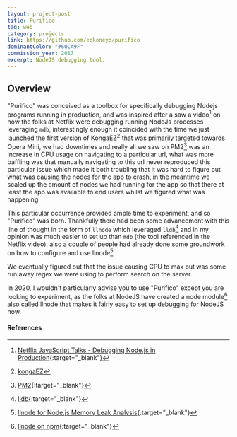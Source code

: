 ```yaml
---
layout: project-post
title: Purifico
tag: web
category: projects
link: https://github.com/eokoneyo/purifico
dominantColor: "#60CA9F"
commission_year: 2017
excerpt: NodeJS debugging tool.
---
```


## Overview

"Purifico" was conceived as a toolbox for specifically debugging Nodejs programs running in production, 
and was inspired after a saw a video[^1] on how the folks at Netflix were debugging running NodeJs processes leveraging `mdb`,
interestingly enough it coincided with the time we just launched the first version of KongaEZ[^2] that was primarily targeted towards Opera Mini, 
we had downtimes and really all we saw on PM2[^3] was an increase in CPU usage on navigating to a particular url, 
what was more baffling was that manually navigating to this url never reproduced this particular issue which made 
it both troubling that it was hard to figure out what was causing the nodes for the app to crash, 
in the meantime we scaled up the amount of nodes we had running for the app so that there at least the app was available to end users whilst we figured what was happening

This particular occurrence provided ample time to experiment, and so "Purifico" was born. Thankfully there had been some advancement with this line of thought in the form of `llnode` 
which leveraged `lldb`[^4] and in my opinion was much easier to set up than `mdb` (the tool referenced in the Netflix video), 
also a couple of people had already done some groundwork on how to configure and use llnode[^5]. 

We eventually figured out that the issue causing CPU to max out was some run away regex we were using to perform search on the server.

In 2020, I wouldn't particularly advise you to use "Purifico" except you are looking to experiment, 
as the folks at NodeJS have created a node module[^6] also called llnode that makes it fairly easy to set up debugging for NodeJS now.

#### References
[^1]: [Netflix JavaScript Talks - Debugging Node.js in Production](https://www.youtube.com/watch?v=O1YP8QP9gLA){:target="_blank"}
[^2]: [kongaEZ](#)
[^3]: [PM2](https://pm2.keymetrics.io/docs/usage/quick-start/){:target="_blank"}
[^4]: [lldb](http://lldb.llvm.org/){:target="_blank"}
[^5]: [llnode for Node.js Memory Leak Analysis](http://www.brendangregg.com/blog/2016-07-13/llnode-nodejs-memory-leak-analysis.html){:target="_blank"}
[^6]: [llnode on npm](https://www.npmjs.com/package/llnode){:target="_blank"}
